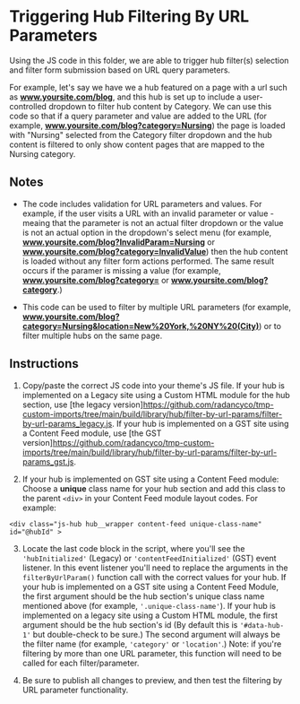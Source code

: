 # Triggering Hub Filtering By URL Parameters

Using the JS code in this folder, we are able to trigger hub filter(s) selection and filter form submission based on URL query parameters.

For example, let's say we have we a hub featured on a page with a url such as **www.yoursite.com/blog**, and this hub is set up to include a user-controlled dropdown to filter hub content by Category. We can use this code so that if a query parameter and value are added to the URL (for example, **www.yoursite.com/blog?category=Nursing**) the page is loaded with "Nursing" selected from the Category filter dropdown and the hub content is filtered to only show content pages that are mapped to the Nursing category.

## Notes

-   The code includes validation for URL parameters and values. For example, if the user visits a URL with an invalid parameter or value - meaing that the parameter is not an actual filter dropdown or the value is not an actual option in the dropdown's select menu (for example, **www.yoursite.com/blog?InvalidParam=Nursing** or **www.yoursite.com/blog?category=InvalidValue**) then the hub content is loaded without any filter form actions performed. The same result occurs if the paramer is missing a value (for example, **www.yoursite.com/blog?category=** or **www.yoursite.com/blog?category**.)

-   This code can be used to filter by multiple URL parameters (for example, **www.yoursite.com/blog?category=Nursing&location=New%20York,%20NY%20(City)**) or to filter multiple hubs on the same page.

## Instructions

1. Copy/paste the correct JS code into your theme's JS file. If your hub is implemented on a Legacy site using a Custom HTML module for the hub section, use [the legacy version]https://github.com/radancyco/tmp-custom-imports/tree/main/build/library/hub/filter-by-url-params/filter-by-url-params_legacy.js. If your hub is implemented on a GST site using a Content Feed module, use [the GST version]https://github.com/radancyco/tmp-custom-imports/tree/main/build/library/hub/filter-by-url-params/filter-by-url-params_gst.js.

2. If your hub is implemented on GST site using a Content Feed module: Choose a **unique** class name for your hub section and add this class to the parent `<div>` in your Content Feed module layout codes. For example:

`<div class="js-hub hub__wrapper content-feed unique-class-name" id="@hubId" >`

3. Locate the last code block in the script, where you'll see the `'hubInitialized'` (Legacy) or `'contentFeedInitialized'` (GST) event listener. In this event listener you'll need to replace the arguments in the `filterByUrlParam()` function call with the correct values for your hub. If your hub is implemented on a GST site using a Content Feed Module, the first argument should be the hub section's unique class name mentioned above (for example, `'.unique-class-name'`). If your hub is implemented on a legacy site using a Custom HTML module, the first argument should be the hub section's id (By default this is `'#data-hub-1'` but double-check to be sure.) The second argument will always be the filter name (for example, `'category'` or `'location'`.) Note: if you're filtering by more than one URL parameter, this function will need to be called for each filter/parameter.

4. Be sure to publish all changes to preview, and then test the filtering by URL parameter functionality.
